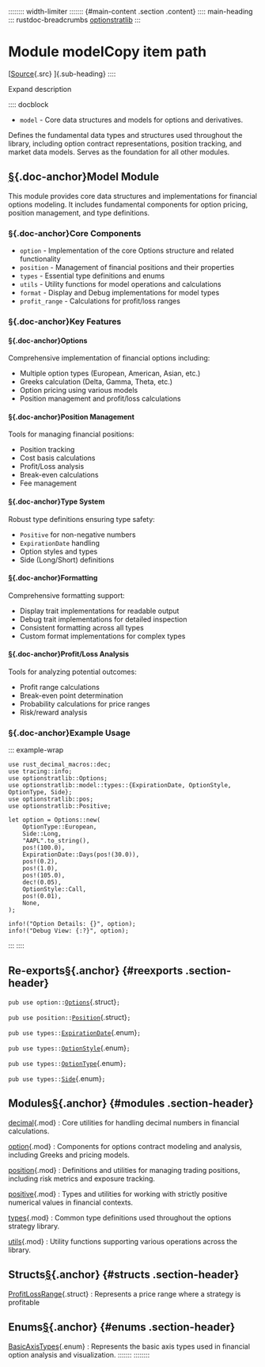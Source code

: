 :::::::: width-limiter
::::::: {#main-content .section .content}
:::: main-heading
::: rustdoc-breadcrumbs
[optionstratlib](../index.html)
:::

# Module modelCopy item path

[[Source](../../src/optionstratlib/model/mod.rs.html#7-129){.src}
]{.sub-heading}
::::

Expand description

:::: docblock
- `model` - Core data structures and models for options and derivatives.

Defines the fundamental data types and structures used throughout the
library, including option contract representations, position tracking,
and market data models. Serves as the foundation for all other modules.

## [§](#model-module){.doc-anchor}Model Module

This module provides core data structures and implementations for
financial options modeling. It includes fundamental components for
option pricing, position management, and type definitions.

### [§](#core-components){.doc-anchor}Core Components

- `option` - Implementation of the core Options structure and related
  functionality
- `position` - Management of financial positions and their properties
- `types` - Essential type definitions and enums
- `utils` - Utility functions for model operations and calculations
- `format` - Display and Debug implementations for model types
- `profit_range` - Calculations for profit/loss ranges

### [§](#key-features){.doc-anchor}Key Features

#### [§](#options){.doc-anchor}Options

Comprehensive implementation of financial options including:

- Multiple option types (European, American, Asian, etc.)
- Greeks calculation (Delta, Gamma, Theta, etc.)
- Option pricing using various models
- Position management and profit/loss calculations

#### [§](#position-management){.doc-anchor}Position Management

Tools for managing financial positions:

- Position tracking
- Cost basis calculations
- Profit/Loss analysis
- Break-even calculations
- Fee management

#### [§](#type-system){.doc-anchor}Type System

Robust type definitions ensuring type safety:

- `Positive` for non-negative numbers
- `ExpirationDate` handling
- Option styles and types
- Side (Long/Short) definitions

#### [§](#formatting){.doc-anchor}Formatting

Comprehensive formatting support:

- Display trait implementations for readable output
- Debug trait implementations for detailed inspection
- Consistent formatting across all types
- Custom format implementations for complex types

#### [§](#profitloss-analysis){.doc-anchor}Profit/Loss Analysis

Tools for analyzing potential outcomes:

- Profit range calculations
- Break-even point determination
- Probability calculations for price ranges
- Risk/reward analysis

### [§](#example-usage){.doc-anchor}Example Usage

::: example-wrap
``` {.rust .rust-example-rendered}
use rust_decimal_macros::dec;
use tracing::info;
use optionstratlib::Options;
use optionstratlib::model::types::{ExpirationDate, OptionStyle, OptionType, Side};
use optionstratlib::pos;
use optionstratlib::Positive;

let option = Options::new(
    OptionType::European,
    Side::Long,
    "AAPL".to_string(),
    pos!(100.0),
    ExpirationDate::Days(pos!(30.0)),
    pos!(0.2),
    pos!(1.0),
    pos!(105.0),
    dec!(0.05),
    OptionStyle::Call,
    pos!(0.01),
    None,
);

info!("Option Details: {}", option);
info!("Debug View: {:?}", option);
```
:::
::::

## Re-exports[§](#reexports){.anchor} {#reexports .section-header}

`pub use option::`[`Options`](option/struct.Options.html "struct optionstratlib::model::option::Options"){.struct}`;`

`pub use position::`[`Position`](position/struct.Position.html "struct optionstratlib::model::position::Position"){.struct}`;`

`pub use types::`[`ExpirationDate`](types/enum.ExpirationDate.html "enum optionstratlib::model::types::ExpirationDate"){.enum}`;`

`pub use types::`[`OptionStyle`](types/enum.OptionStyle.html "enum optionstratlib::model::types::OptionStyle"){.enum}`;`

`pub use types::`[`OptionType`](types/enum.OptionType.html "enum optionstratlib::model::types::OptionType"){.enum}`;`

`pub use types::`[`Side`](types/enum.Side.html "enum optionstratlib::model::types::Side"){.enum}`;`

## Modules[§](#modules){.anchor} {#modules .section-header}

[decimal](decimal/index.html "mod optionstratlib::model::decimal"){.mod}
:   Core utilities for handling decimal numbers in financial
    calculations.

[option](option/index.html "mod optionstratlib::model::option"){.mod}
:   Components for options contract modeling and analysis, including
    Greeks and pricing models.

[position](position/index.html "mod optionstratlib::model::position"){.mod}
:   Definitions and utilities for managing trading positions, including
    risk metrics and exposure tracking.

[positive](positive/index.html "mod optionstratlib::model::positive"){.mod}
:   Types and utilities for working with strictly positive numerical
    values in financial contexts.

[types](types/index.html "mod optionstratlib::model::types"){.mod}
:   Common type definitions used throughout the options strategy
    library.

[utils](utils/index.html "mod optionstratlib::model::utils"){.mod}
:   Utility functions supporting various operations across the library.

## Structs[§](#structs){.anchor} {#structs .section-header}

[ProfitLossRange](struct.ProfitLossRange.html "struct optionstratlib::model::ProfitLossRange"){.struct}
:   Represents a price range where a strategy is profitable

## Enums[§](#enums){.anchor} {#enums .section-header}

[BasicAxisTypes](enum.BasicAxisTypes.html "enum optionstratlib::model::BasicAxisTypes"){.enum}
:   Represents the basic axis types used in financial option analysis
    and visualization.
:::::::
::::::::
